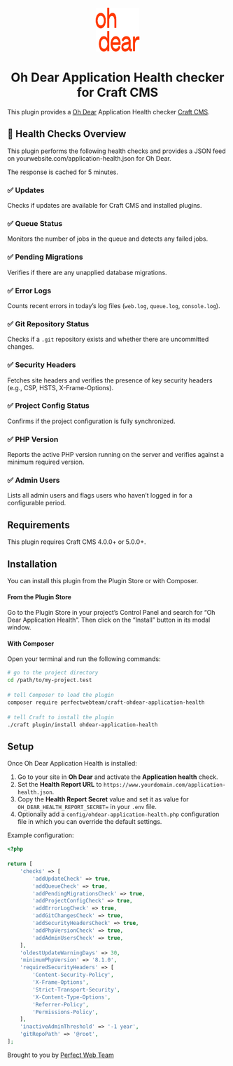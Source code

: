 <p align="center"><img src="./src/icon.svg" width="100" height="100" alt="Oh Dear Application Health checker icon"></p>

<h1 align="center">Oh Dear Application Health checker for Craft CMS</h1>

This plugin provides a [Oh Dear](https://ohdear.app) Application Health checker [Craft CMS](https://craftcms.com/).

## 🚦 Health Checks Overview

This plugin performs the following health checks and provides a JSON feed on yourwebsite.com/application-health.json for Oh Dear. 

The response is cached for 5 minutes. 

### ✅ Updates
Checks if updates are available for Craft CMS and installed plugins.

### ✅ Queue Status
Monitors the number of jobs in the queue and detects any failed jobs.

### ✅ Pending Migrations
Verifies if there are any unapplied database migrations.

### ✅ Error Logs
Counts recent errors in today’s log files (`web.log`, `queue.log`, `console.log`).

### ✅ Git Repository Status
Checks if a `.git` repository exists and whether there are uncommitted changes.

### ✅ Security Headers
Fetches site headers and verifies the presence of key security headers (e.g., CSP, HSTS, X-Frame-Options).

### ✅ Project Config Status
Confirms if the project configuration is fully synchronized.

### ✅ PHP Version
Reports the active PHP version running on the server and verifies against a minimum required version.

### ✅ Admin Users
Lists all admin users and flags users who haven’t logged in for a configurable period.

## Requirements

This plugin requires Craft CMS 4.0.0+ or 5.0.0+.

## Installation

You can install this plugin from the Plugin Store or with Composer.

#### From the Plugin Store

Go to the Plugin Store in your project’s Control Panel and search for “Oh Dear Application Health”. Then click on the “Install” button in its modal window.

#### With Composer

Open your terminal and run the following commands:

```bash
# go to the project directory
cd /path/to/my-project.test

# tell Composer to load the plugin
composer require perfectwebteam/craft-ohdear-application-health

# tell Craft to install the plugin
./craft plugin/install ohdear-application-health
```

## Setup

Once Oh Dear Application Health is installed:

1. Go to your site in **Oh Dear** and activate the **Application health** check.
2. Set the **Health Report URL** to `https://www.yourdomain.com/application-health.json`.
3. Copy the **Health Report Secret** value and set it as value for `OH_DEAR_HEALTH_REPORT_SECRET=` in your `.env` file.
4. Optionally add a `config/ohdear-application-health.php` configuration file in which you can override the default settings.

Example configuration:

```php
<?php

return [
    'checks' => [
        'addUpdateCheck' => true,
        'addQueueCheck' => true,
        'addPendingMigrationsCheck' => true,
        'addProjectConfigCheck' => true,
        'addErrorLogCheck' => true,
        'addGitChangesCheck' => true,
        'addSecurityHeadersCheck' => true,
        'addPhpVersionCheck' => true,
        'addAdminUsersCheck' => true,
    ],
    'oldestUpdateWarningDays' => 30,
    'minimumPhpVersion' => '8.1.0',
    'requiredSecurityHeaders' => [
        'Content-Security-Policy',
        'X-Frame-Options',
        'Strict-Transport-Security',
        'X-Content-Type-Options',
        'Referrer-Policy',
        'Permissions-Policy',
    ],
    'inactiveAdminThreshold' => '-1 year',
    'gitRepoPath' => '@root',
];
```

Brought to you by [Perfect Web Team](https://perfectwebteam.com)